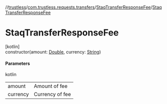 //[trustless](../../../index.md)/[com.trustless.requests.transfers](../index.md)/[StaqTransferResponseFee](index.md)/[StaqTransferResponseFee](-staq-transfer-response-fee.md)

# StaqTransferResponseFee

[kotlin]\
constructor(amount: [Double](https://kotlinlang.org/api/latest/jvm/stdlib/kotlin/-double/index.html), currency: [String](https://kotlinlang.org/api/latest/jvm/stdlib/kotlin/-string/index.html))

#### Parameters

kotlin

| | |
|---|---|
| amount | Amount of fee |
| currency | Currency of fee |
